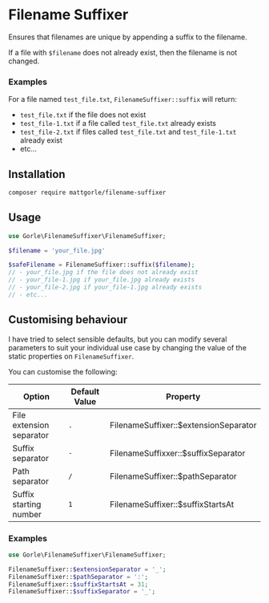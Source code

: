# Filename Suffixer

Ensures that filenames are unique by appending a suffix to the filename.

If a file with `$filename` does not already exist, then the filename
is not changed.

### Examples

For a file named `test_file.txt`, `FilenameSuffixer::suffix` will return:

- `test_file.txt` if the file does not exist
- `test_file-1.txt` if a file called `test_file.txt` already exists
- `test_file-2.txt` if files called `test_file.txt` and `test_file-1.txt` already exist
- etc...

## Installation

```bash
composer require mattgorle/filename-suffixer
```

## Usage

```php
use Gorle\FilenameSuffixer\FilenameSuffixer;

$filename = 'your_file.jpg'

$safeFilename = FilenameSuffixer::suffix($filename); 
// - your_file.jpg if the file does not already exist
// - your_file-1.jpg if your_file.jpg already exists
// - your_file-2.jpg if your_file-1.jpg already exists
// - etc...
```

## Customising behaviour

I have tried to select sensible defaults, but you can modify several parameters to suit your 
individual use case by changing the value of the static properties on `FilenameSuffixer`.

You can customise the following:

| Option | Default Value | Property |
|---|---|---|
| File extension separator | `.` | FilenameSuffixer::$extensionSeparator |
| Suffix separator | `-` | FilenameSuffixxer::$suffixSeparator |
| Path separator | `/` | FilenameSuffixer::$pathSeparator |
| Suffix starting number | `1` | FilenameSuffixer::$suffixStartsAt |

### Examples

```php
use Gorle\FilenameSuffixer\FilenameSuffixer;

FilenameSuffixer::$extensionSeparator = '_'; 
FilenameSuffixer::$pathSeparator = ':';
FilenameSuffixer::$suffixStartsAt = 31;
FilenameSuffixer::$suffixSeparator = '_';
```